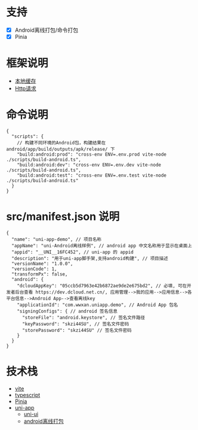 # 支持
- [x] Android离线打包/命令打包
- [x] Pinia

# 框架说明
- [本地缓存](./docs/Storage.md)
- [Http请求](./docs/HttpClient.md)

# 命令说明
```json5
{
  "scripts": {
    // 构建不同环境的Android包，构建结果在android/app/build/outputs/apk/release/ 下
    "build:android:prod": "cross-env ENV=.env.prod vite-node ./scripts/build-android.ts",
    "build:android:dev": "cross-env ENV=.env.dev vite-node ./scripts/build-android.ts",
    "build:android:test": "cross-env ENV=.env.test vite-node ./scripts/build-android.ts"
  }
}
```

# src/manifest.json 说明

```json5
{
  "name": "uni-app-demo", // 项目名称
  "appName": "uni-Android离线样例", // android app 中文名称用于显示在桌面上
  "appid": "__UNI__16FC452", // uni-app 的 appid
  "description": "用于uni-app脚手架,支持android构建", // 项目描述
  "versionName": "1.0.0",
  "versionCode": 1,
  "transformPx": false,
  "android": {
    "dcloudAppKey": "05ccb5d7963e42b6872ae9de2e675bd2", // 必填, 可在开发者后台查看 https://dev.dcloud.net.cn/, 应用管理-->我的应用-->应用信息-->各平台信息-->Android App-->查看离线key
    "applicationId": "com.wwxan.uniapp.demo", // Android App 包名
    "signingConfigs": { // android 签名信息
      "storeFile": "android.keystore", // 签名文件路径
      "keyPassword": "skzi44SU", // 签名文件密码
      "storePassword": "skzi44SU" // 签名文件密码
    }
  }
}
```

# 技术栈
- [vite](https://cn.vitejs.dev/guide/)
- [typescript](https://www.typescriptlang.org/)
- [Pinia](https://pinia.vuejs.org/zh/)
- [uni-app](https://uniapp.dcloud.net.cn/)
  - [uni-ui](https://uniapp.dcloud.net.cn/component/uniui/uni-ui.html)
  - [android离线打包](https://nativesupport.dcloud.net.cn/AppDocs/usesdk/android.html)

